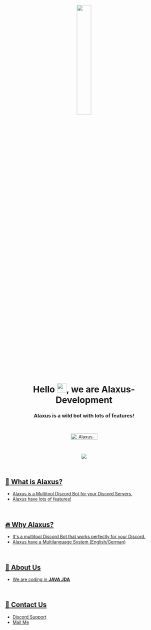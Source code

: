 <p align="center">
<a href="#"><img width="30%" height="auto" src="https://cdn.discordapp.com/attachments/985551183479463998/1001856009670758470/coding2.gif" height="175px"/></a>
</p>

<h1 align="center">Hello <img src="https://raw.githubusercontent.com/MartinHeinz/MartinHeinz/master/wave.gif" width="30px" height="30px">, we are Alaxus-Development</h1>
<h3 align="center">Alaxus is a wild bot with lots of features!</h3>

<br>

<p align="center">
    <a href="https://discord.gg/aSwtyvurw3"><img src="https://img.shields.io/badge/Discord-7488cd?style=for-the-badge&logo=discord&logoColor=white" alt="Alaxus-Development" width="85" height="20"/></a>
</p>
<br>
<p align="center">
  <a href="https://ko-fi.com/I3I8X62ML"><img src="https://ko-fi.com/img/githubbutton_sm.svg"/>
      </p>
<br>

## 🤔 What is Alaxus?
- Alaxus is a Multitool Discord Bot for your Discord Servers.
- Alaxus have lots of features!
<br/>

## 🔥 Why Alaxus?
- It's a multitool Discord Bot that works perfectly for your Discord.
- Alaxus have a Multilanguage System (English/German)
<br/>

## 🔎 About Us
- We are coding in **JAVA JDA**

<br/>

## 📝 Contact Us
- [Discord Support](https://discord.gg/aSwtyvurw3)<br/>
- [Mail Me](mailto:info@alaxus.xyz)<br/><br/>

